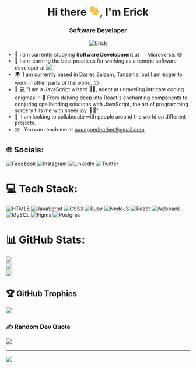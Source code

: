 
<!--
**Bupilipili/Bupilipili** is a ✨ _special_ ✨ repository because its `README.md` (this file) appears on your GitHub profile.
-->

<h1 align="center">Hi there <img src="https://raw.githubusercontent.com/ABSphreak/ABSphreak/master/gifs/Hi.gif" width="30px">, I'm Erick</h1>
  
<h3 align="center">Software Developer</h3>

<p align="center"> <img src="https://media.giphy.com/media/L1R1tvI9svkIWwpVYr/giphy.gif" alt="Erick"</img> </p>

- 🔭  I am currently studying **Software Development** at <img src="https://avatars.githubusercontent.com/u/22550229?s=200&v=4" width="14" height="14"> Microverse. 😄 
- 🌱  I am learning the best practices for working as a remote software developer at ![](https://img.shields.io/badge/-Microverse-blueviolet)
- 🌍  I am currently based in Dar es Salaam, Tanzania, but I am eager to work in other parts of the world. 😉
- 🌟 💻 "I am a JavaScript wizard 🧙‍♂️, adept at unraveling intricate coding enigmas! ✨🚀 From delving deep into React's enchanting components to conjuring spellbinding solutions with JavaScript, the art of programming sorcery fills me with sheer joy. 🎩✨"
- 🤝  I am looking to collaborate with people around the world on different projects.
- ✉️  You can reach me at [bupepperleather@gmail.com](mailto:bupepperleather@gmail.com)

## 🌐 Socials:
[![Facebook](https://img.shields.io/badge/Facebook-%231877F2.svg?logo=Facebook&logoColor=white)](https://facebook.com/BupepperLeather) [![Instagram](https://img.shields.io/badge/Instagram-%23E4405F.svg?logo=Instagram&logoColor=white)](https://instagram.com/erickbupilipili) [![LinkedIn](https://img.shields.io/badge/LinkedIn-%230077B5.svg?logo=linkedin&logoColor=white)](https://linkedin.com/in/ErickBupilipili) [![Twitter](https://img.shields.io/badge/Twitter-%231DA1F2.svg?logo=Twitter&logoColor=white)](https://twitter.com/ErickBupilipili) 

# 💻 Tech Stack:
![HTML5](https://img.shields.io/badge/html5-%23E34F26.svg?style=plastic&logo=html5&logoColor=white) ![JavaScript](https://img.shields.io/badge/javascript-%23323330.svg?style=plastic&logo=javascript&logoColor=%23F7DF1E) ![CSS3](https://img.shields.io/badge/css3-%231572B6.svg?style=plastic&logo=css3&logoColor=white) ![Ruby](https://img.shields.io/badge/ruby-%23CC342D.svg?style=plastic&logo=ruby&logoColor=white) ![NodeJS](https://img.shields.io/badge/node.js-6DA55F?style=plastic&logo=node.js&logoColor=white) ![React](https://img.shields.io/badge/react-%2320232a.svg?style=plastic&logo=react&logoColor=%2361DAFB) ![Webpack](https://img.shields.io/badge/webpack-%238DD6F9.svg?style=plastic&logo=webpack&logoColor=black) ![MySQL](https://img.shields.io/badge/mysql-%2300f.svg?style=plastic&logo=mysql&logoColor=white) 	![Figma](https://img.shields.io/badge/figma-%23F24E1E.svg?style=plastic&logo=figma&logoColor=white) ![Postgres](https://img.shields.io/badge/postgres-%23316192.svg?style=plastic&logo=postgresql&logoColor=white)
# 📊 GitHub Stats:
![](https://github-readme-stats.vercel.app/api?username=Bupilipili&theme=calm&hide_border=false&include_all_commits=false&count_private=false)<br/>
![](https://github-readme-streak-stats.herokuapp.com/?user=Bupilipili&theme=calm&hide_border=false)<br/>
![](https://github-readme-stats.vercel.app/api/top-langs/?username=Bupilipili&theme=calm&hide_border=false&include_all_commits=false&count_private=false&layout=compact)

## 🏆 GitHub Trophies
![](https://github-profile-trophy.vercel.app/?username=Bupilipili&theme=darkhub&no-frame=false&no-bg=false&margin-w=4)

### ✍️ Random Dev Quote
![](https://quotes-github-readme.vercel.app/api?type=horizontal&theme=radical)

---
[![](https://visitcount.itsvg.in/api?id=Bupilipili&icon=0&color=1)](https://visitcount.itsvg.in)

<!-- Proudly created with GPRM ( https://gprm.itsvg.in ) -->
